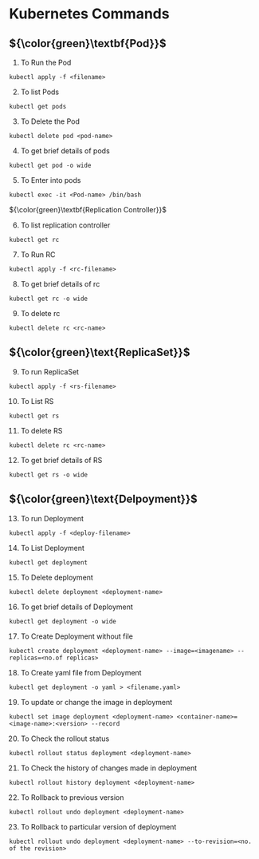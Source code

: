 # Kubernetes Commands
## ${\color{green}\textbf{Pod}}$
1. To Run the Pod
````
kubectl apply -f <filename>
````
2. To list Pods
````
kubectl get pods
````
3. To Delete the Pod
````
kubectl delete pod <pod-name>
````
4. To get brief details of pods
````
kubectl get pod -o wide
````
5. To Enter into pods
````
kubectl exec -it <Pod-name> /bin/bash
````
${\color{green}\textbf{Replication Controller}}$<br>

6. To list replication controller
````
kubectl get rc
````
7. To Run RC
````
kubectl apply -f <rc-filename>
````
8. To get brief details of rc
````
kubectl get rc -o wide
````
9. To delete rc
````
kubectl delete rc <rc-name>
````
## ${\color{green}\text{ReplicaSet}}$<br>

9. To run ReplicaSet
````
kubectl apply -f <rs-filename>
````
10. To List RS
````
kubectl get rs
````
11. To delete RS
````
kubectl delete rc <rc-name>
````
12. To get brief details of RS
````
kubectl get rs -o wide
````

## ${\color{green}\text{Delpoyment}}$<br>

13. To run Deployment
````
kubectl apply -f <deploy-filename>
````
14. To List Deployment
````
kubectl get deployment
````
15. To Delete deployment
````
kubectl delete deployment <deployment-name>
````
16. To get brief details of Deployment
````
kubectl get deployment -o wide
````
17. To Create Deployment without file
````
kubectl create deployment <deployment-name> --image=<imagename> --replicas=<no.of replicas>
````
18. To Create yaml file from Deployment
````
kubectl get deployment -o yaml > <filename.yaml>
````
19. To update or change the image in deployment
````
kubectl set image deployment <deployment-name> <container-name>=<image-name>:<version> --record
````
20. To Check the rollout status
````
kubectl rollout status deployment <deployment-name>
````
21. To Check the history of changes made in deployment
````
kubectl rollout history deployment <deployment-name>
````
22. To Rollback to previous version
````
kubectl rollout undo deployment <deployment-name>
````
23. To Rollback to particular version of deployment
````
kubectl rollout undo deployment <deployment-name> --to-revision=<no. of the revision>
````

    
